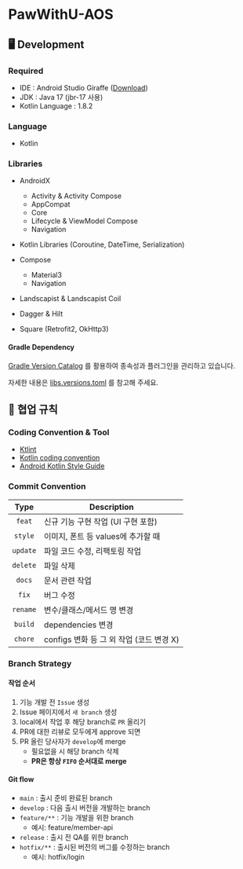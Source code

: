 # PawWithU-AOS

## 🖥 Development

### Required

- IDE : Android Studio Giraffe ([Download](https://developer.android.com/studio))
- JDK : Java 17 (jbr-17 사용)
- Kotlin Language : 1.8.2

### Language

- Kotlin

### Libraries

- AndroidX
  - Activity & Activity Compose
  - AppCompat
  - Core
  - Lifecycle & ViewModel Compose
  - Navigation

- Kotlin Libraries (Coroutine, DateTime, Serialization)
- Compose
  - Material3
  - Navigation

- Landscapist & Landscapist Coil
- Dagger & Hilt
- Square (Retrofit2, OkHttp3)

#### Gradle Dependency

[Gradle Version Catalog](https://docs.gradle.org/current/userguide/platforms.html) 를 활용하여 종속성과 플러그인을 관리하고 있습니다.

자세한 내용은 [libs.versions.toml](https://github.com/PawWithU/ConnectDog-AOS/blob/main/gradle/libs.versions.toml) 를 참고해 주세요.

## 🤝 협업 규칙
### Coding Convention & Tool

- [Ktlint](https://pinterest.github.io/ktlint/1.0.0/)
- [Kotlin coding convention](https://kotlinlang.org/docs/coding-conventions.html)
- [Android Kotlin Style Guide](https://developer.android.com/kotlin/style-guide?hl=ko)

### Commit Convention

|    Type    | Description                 |
|:----------:|-----------------------------|
|   `feat`   | 신규 기능 구현 작업 (UI 구현 포함) |
|  `style`   | 이미지, 폰트 등 values에 추가할 때 |
| `update`   | 파일 코드 수정, 리팩토링 작업      |
| `delete`   | 파일 삭제                      |
|   `docs`   | 문서 관련 작업                  |
|   `fix`    | 버그 수정                      |
|  `rename`  | 변수/클래스/메서드 명 변경         |
|  `build`   | dependencies 변경             |
|  `chore`   | configs 변화 등 그 외 작업 (코드 변경 X) |

### Branch Strategy 
#### 작업 순서
1. 기능 개발 전 `Issue` 생성
2. Issue 페이지에서 `새 branch` 생성
3. local에서 작업 후 해당 branch로 `PR` 올리기
4. PR에 대한 리뷰로 모두에게 approve 되면
5. PR 올린 당사자가 `develop`에 merge
   - 필요없을 시 해당 branch 삭제 
   - **PR은 항상 `FIFO` 순서대로 merge**

#### Git flow
  - `main` : 출시 준비 완료된 branch
  - `develop` : 다음 출시 버전을 개발하는 branch
  - `feature/**` : 기능 개발을 위한 branch
    - 예시: feature/member-api
  - `release` : 출시 전 QA를 위한 branch
  - `hotfix/**` : 출시된 버전의 버그를 수정하는 branch
    - 예시: hotfix/login
  
